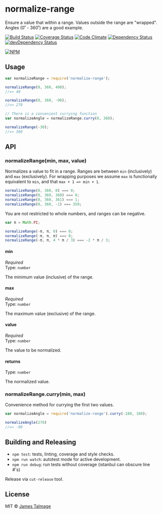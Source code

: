 # normalize-range 

Ensure a value that within a range. Values outside the range are "wrapped".
Angles (0˚ - 360˚) are a good example. 

[![Build Status](https://travis-ci.org/jamestalmage/normalize-range.svg?branch=master)](https://travis-ci.org/jamestalmage/normalize-range)
[![Coverage Status](https://coveralls.io/repos/jamestalmage/normalize-range/badge.svg?branch=master&service=github)](https://coveralls.io/github/jamestalmage/normalize-range?branch=master)
[![Code Climate](https://codeclimate.com/github/jamestalmage/normalize-range/badges/gpa.svg)](https://codeclimate.com/github/jamestalmage/normalize-range)
[![Dependency Status](https://david-dm.org/jamestalmage/normalize-range.svg)](https://david-dm.org/jamestalmage/normalize-range)
[![devDependency Status](https://david-dm.org/jamestalmage/normalize-range/dev-status.svg)](https://david-dm.org/jamestalmage/normalize-range#info=devDependencies)

[![NPM](https://nodei.co/npm/normalize-range.png)](https://nodei.co/npm/normalize-range/)

## Usage

```js
var normalizeRange = require('normalize-range');

normalizeRange(0, 360, 400);
//=> 40

normalizeRange(0, 360, -90);
//=> 270

// There is a convenient currying function
var normalizeAngle = normalizeRange.curry(0, 360);

normalizeRange(-30);
//=> 360
```
## API

### normalizeRange(min, max, value)

Normalizes a value to fit in a range. Ranges are between `min` (inclusively) and `max` (exclusively).
For wrapping purposes we assume `max` is functionally equivalent to `min`, and that `max + 1 => min + 1`.


```js
normalizeRange(0, 360, 0) === 0;
normalizeRange(0, 360, 360) === 0;
normalizeRange(0, 360, 361) === 1;
normalizeRange(0, 360, -1) === 359;
```

You are not restricted to whole numbers, and ranges can be negative.

```js
var π = Math.PI;

normalizeRange(-π, π, 0) === 0;
normalizeRange(-π, π, π) === 0;
normalizeRange(-π, π, 4 * π / 3) === -2 * π / 3;

```

#### min

*Required*  
Type: `number`

The minimum value (inclusive) of the range.

#### max

*Required*  
Type: `number`

The maximum value (exclusive) of the range.

#### value

*Required*  
Type: `number`

The value to be normalized.

#### returns

Type: `number`

The normalized value.

### normalizeRange.curry(min, max)

Convenience method for currying the first two values.

```js
var normalizeAngle = require('normalize-range').curry(-180, 180);

normalizeAngle(270)
//=> -90
```

## Building and Releasing

- `npm test`: tests, linting, coverage and style checks.
- `npm run watch`: autotest mode for active development.
- `npm run debug`: run tests without coverage (istanbul can obscure line #'s) 

Release via `cut-release` tool.

## License

MIT © [James Talmage](http://github.com/jamestalmage)
